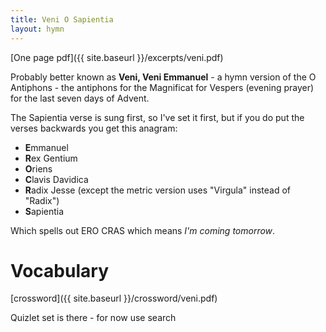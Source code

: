 ```yaml
---
title: Veni O Sapientia
layout: hymn
---
```


[One page pdf]({{ site.baseurl }}/excerpts/veni.pdf)

Probably better known as **Veni, Veni Emmanuel** - a hymn version of the O Antiphons - the antiphons for the Magnificat for Vespers (evening prayer) for the last seven days of Advent.

The Sapientia verse is sung first, so I've set it first, but if you do put the verses backwards you get this anagram:

* **E**mmanuel
* **R**ex Gentium
* **O**riens
* **C**lavis Davidica
* **R**adix Jesse (except the metric version uses "Virgula" instead of "Radix")
* **S**apientia

Which spells out ERO CRAS which means *I'm coming tomorrow*.

# Vocabulary

[crossword]({{ site.baseurl }}/crossword/veni.pdf)

Quizlet set is there - for now use search

